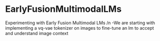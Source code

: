# EarlyFusionMultimodalLMs
Experimenting with Early Fusion Multimodal LMs
/n
-We are starting with implementing a vq-vae tokenizer on images to fine-tune an lm to accept and understand image context
